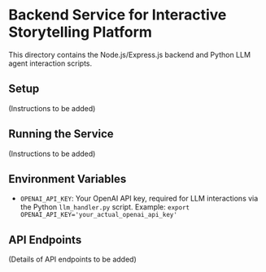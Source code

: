 # Backend Service for Interactive Storytelling Platform

This directory contains the Node.js/Express.js backend and Python LLM agent interaction scripts.

## Setup

(Instructions to be added)

## Running the Service

(Instructions to be added)

## Environment Variables
- `OPENAI_API_KEY`: Your OpenAI API key, required for LLM interactions via the Python `llm_handler.py` script.
  Example: `export OPENAI_API_KEY='your_actual_openai_api_key'`

## API Endpoints

(Details of API endpoints to be added)
